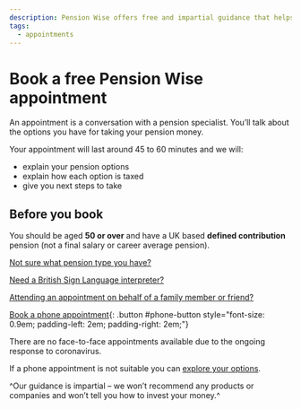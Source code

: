 ```yaml
---
description: Pension Wise offers free and impartial guidance that helps you understand the pension payment options available. You can book a free phone appointment with Pension Wise for guidance on your options.
tags:
  - appointments
---
```


# Book a free Pension Wise appointment

An appointment is a conversation with a pension specialist. You’ll talk about the options you have for taking your pension money.

Your appointment will last around 45 to 60 minutes and we will:

- explain your pension options
- explain how each option is taxed
- give you next steps to take

## Before you book

You should be aged **50 or over** and have a UK based **defined contribution** pension (not a final salary or career average pension).

[Not sure what pension type you have?](/en/pension-type-tool)

[Need a British Sign Language interpreter?](/en/bsl-booking-requests/new)

[Attending an appointment on behalf of a family member or friend?](/en/third-party-appointments)

[Book a phone appointment](/en/book-phone){: .button #phone-button style="font-size: 0.9em; padding-left: 2em; padding-right: 2em;"}

<div class="application-notice help-notice">
  <p>There are no face-to-face appointments available due to the ongoing response to coronavirus.</p>
  <p>If a phone appointment is not suitable you can <a href="/en/explore-your-options">explore your options</a>.</p>
</div>

^Our guidance is impartial – we won’t recommend any products or companies and won’t tell you how to invest your money.^
